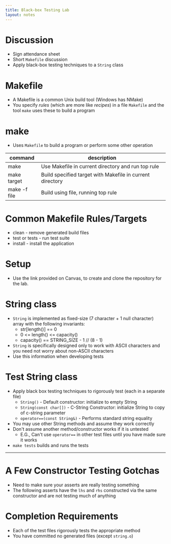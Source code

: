 ```yaml
---
title: Black-box Testing Lab
layout: notes
---
```


# Discussion
* Sign attendance sheet
* Short `Makefile` discussion
* Apply black-box testing techniques to a `String` class

# Makefile
<script src="https://gist.github.com/mjdecker/9be8120fcd74d6dcceebec9dcbc905a6.js?file=Makefile"></script>

* A Makefile is a common Unix build tool (Windows has NMake)
* You specify *rules* (which are more like *recipes*) in a file `Makefile` and the tool `make` uses these to build a program

# make
* Uses `Makefile` to build a program or perform some other operation

|command|description|
|---|---|
|make|Use Makefile in current directory and run top rule|
|make target|Build specified target with Makefile in current directory|
|make -f file|Build using file, running top rule|

# Common Makefile Rules/Targets
* clean - remove generated build files
* test or tests - run test suite
* install - install the application

# Setup
* Use the link provided on Canvas, to create and clone the repository for the lab.

# String class
* `String` is implemented as fixed-size (7 character + 1 null character) array with the following invariants:
	* str[length()] == 0
	* 0 <= length() <= capacity()
	* capacity() == STRING_SIZE - 1 // (8 - 1)
* `String` is specifically designed only to work with ASCII characters and you need not worry about non-ASCII characters
* Use this information when developing tests

# Test String class
* Apply black box testing techniques to rigorously test (each in a separate file)
	* `String()` - Default constructor: initialize to empty String
	* `String(const char[])` - C-String Constructor: initialize String to copy of c-string parameter
	* `operator==(const String&)` - Performs standard string equality
* You may use other String methods and assume they work correctly
* Don't assume another method/constructor works if it is untested
	* E.G., Can't use `operator==` in other test files until you have made sure it works
* `make tests` builds and runs the tests

---

# A Few Constructor Testing Gotchas
<script src="https://gist.github.com/mjdecker/7da39b1afa3371a8d88d962d8d5b3892.js?file=test_constructors.cpp"></script>

* Need to make sure your asserts are really testing something
* The following asserts have the `lhs` and `rhs` constructed via the same constructor and are not testing much of anything

# Completion Requirements
* Each of the test files rigorously tests the appropriate method
* You have committed no generated files (except `string.o`)
